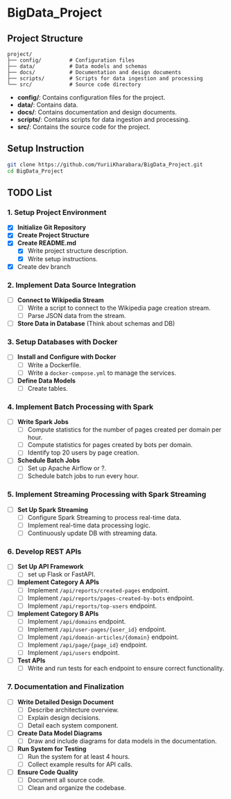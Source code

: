 # BigData_Project

## Project Structure

```
project/
├── config/         # Configuration files
├── data/           # Data models and schemas
├── docs/           # Documentation and design documents
├── scripts/        # Scripts for data ingestion and processing
└── src/            # Source code directory
```

- **config/**: Contains configuration files for the project.
- **data/**: Contains data.
- **docs/**: Contains documentation and design documents.
- **scripts/**: Contains scripts for data ingestion and processing.
- **src/**: Contains the source code for the project.

## Setup Instruction

```bash
git clone https://github.com/YuriiKharabara/BigData_Project.git
cd BigData_Project
```


## TODO List

### 1. Setup Project Environment
- [x] **Initialize Git Repository**
- [x] **Create Project Structure**
- [x] **Create README.md**
  - [x] Write project structure description.
  - [x] Write setup instructions.
- [x] Create dev branch 

### 2. Implement Data Source Integration
- [ ] **Connect to Wikipedia Stream**
  - [ ] Write a script to connect to the Wikipedia page creation stream.
  - [ ] Parse JSON data from the stream.
- [ ] **Store Data in Database** (Think about schemas and DB)

### 3. Setup Databases with Docker
- [ ] **Install and Configure with Docker**
  - [ ] Write a Dockerfile.
  - [ ] Write a `docker-compose.yml` to manage the services.
- [ ] **Define Data Models**
  - [ ] Create tables.

### 4. Implement Batch Processing with Spark
- [ ] **Write Spark Jobs**
  - [ ] Compute statistics for the number of pages created per domain per hour.
  - [ ] Compute statistics for pages created by bots per domain.
  - [ ] Identify top 20 users by page creation.
- [ ] **Schedule Batch Jobs**
  - [ ] Set up Apache Airflow or ?.
  - [ ] Schedule batch jobs to run every hour.

### 5. Implement Streaming Processing with Spark Streaming
- [ ] **Set Up Spark Streaming**
  - [ ] Configure Spark Streaming to process real-time data.
  - [ ] Implement real-time data processing logic.
  - [ ] Continuously update DB with streaming data.

### 6. Develop REST APIs
- [ ] **Set Up API Framework**
  - [ ] set up Flask or FastAPI.
- [ ] **Implement Category A APIs**
  - [ ] Implement `/api/reports/created-pages` endpoint.
  - [ ] Implement `/api/reports/pages-created-by-bots` endpoint.
  - [ ] Implement `/api/reports/top-users` endpoint.
- [ ] **Implement Category B APIs**
  - [ ] Implement `/api/domains` endpoint.
  - [ ] Implement `/api/user-pages/{user_id}` endpoint.
  - [ ] Implement `/api/domain-articles/{domain}` endpoint.
  - [ ] Implement `/api/page/{page_id}` endpoint.
  - [ ] Implement `/api/users` endpoint.
- [ ] **Test APIs**
  - [ ] Write and run tests for each endpoint to ensure correct functionality.

### 7. Documentation and Finalization
- [ ] **Write Detailed Design Document**
  - [ ] Describe architecture overview.
  - [ ] Explain design decisions.
  - [ ] Detail each system component.
- [ ] **Create Data Model Diagrams**
  - [ ] Draw and include diagrams for data models in the documentation.
- [ ] **Run System for Testing**
  - [ ] Run the system for at least 4 hours.
  - [ ] Collect example results for API calls.
- [ ] **Ensure Code Quality**
  - [ ] Document all source code.
  - [ ] Clean and organize the codebase.

